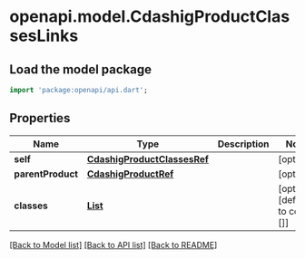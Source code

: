 # openapi.model.CdashigProductClassesLinks

## Load the model package
```dart
import 'package:openapi/api.dart';
```

## Properties
Name | Type | Description | Notes
------------ | ------------- | ------------- | -------------
**self** | [**CdashigProductClassesRef**](CdashigProductClassesRef.md) |  | [optional] 
**parentProduct** | [**CdashigProductRef**](CdashigProductRef.md) |  | [optional] 
**classes** | [**List<CdashigClassRefElement>**](CdashigClassRefElement.md) |  | [optional] [default to const []]

[[Back to Model list]](../README.md#documentation-for-models) [[Back to API list]](../README.md#documentation-for-api-endpoints) [[Back to README]](../README.md)


